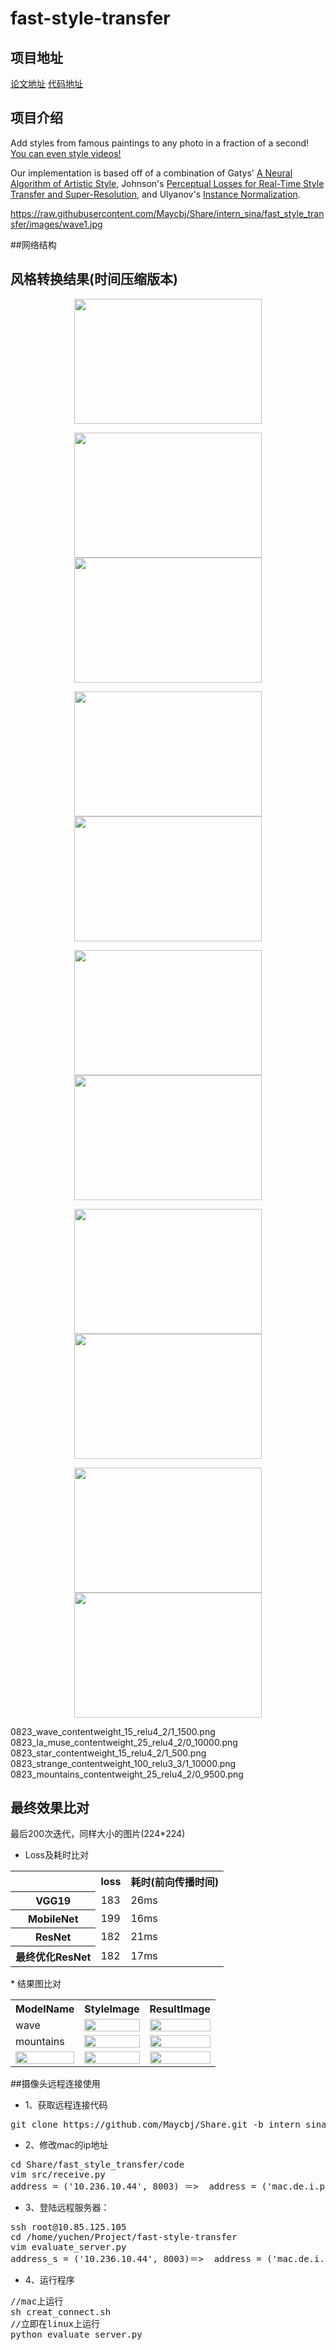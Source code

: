 # fast-style-transfer

## 项目地址
[论文地址](https://arxiv.org/abs/1508.06576)
[代码地址](https://github.com/lengstrom/fast-style-transfer#stylizing-video)

## 项目介绍
Add styles from famous paintings to any photo in a fraction of a second! [You can even style videos!](#video-stylization)

Our implementation is based off of a combination of Gatys' [A Neural Algorithm of Artistic Style](https://arxiv.org/abs/1508.06576), Johnson's [Perceptual Losses for Real-Time Style Transfer and Super-Resolution](http://cs.stanford.edu/people/jcjohns/eccv16/), and Ulyanov's [Instance Normalization](https://arxiv.org/abs/1607.08022). 

https://raw.githubusercontent.com/Maycbj/Share/intern_sina/fast_style_transfer/images/wave1.jpg

##网络结构
[](https://raw.githubusercontent.com/Maycbj/Share/intern_sina/fast_style_transfer/images/net.jpg)
## 风格转换结果(时间压缩版本)
<p align='center'>
  <img src='https://raw.githubusercontent.com/Maycbj/Share/intern_sina/fast_style_transfer/images/wave1.jpg' height='200' width='300'/>
</p>
<p align='center'>
  <img src='https://raw.githubusercontent.com/Maycbj/Share/intern_sina/fast_style_transfer/images/wave1.jpg' height='200' width='300'/>
  <img src='https://raw.githubusercontent.com/Maycbj/Share/intern_sina/fast_style_transfer/images/wave.jpg' height='200' width='300'/>
</p>

<p align='center'>
  <img src='https://raw.githubusercontent.com/Maycbj/Share/intern_sina/fast_style_transfer/images/mountains1.jpg' height='200' width='300'/>
  <img src='https://raw.githubusercontent.com/Maycbj/Share/intern_sina/fast_style_transfer/images/mountains.jpg' height='200' width='300'/>
</p>

<p align='center'>
  <img src='https://raw.githubusercontent.com/Maycbj/Share/intern_sina/fast_style_transfer/images/la_muse1.jpg' height='200' width='300'/>
  <img src='https://raw.githubusercontent.com/Maycbj/Share/intern_sina/fast_style_transfer/images/la_muse.jpg' height='200' width='300'/>
</p>


<p align='center'>
  <img src='https://raw.githubusercontent.com/Maycbj/Share/intern_sina/fast_style_transfer/images/star1.jpg' height='200' width='300'/>
  <img src='https://raw.githubusercontent.com/Maycbj/Share/intern_sina/fast_style_transfer/images/star.jpg' height='200' width='300'/>
</p>

<p align='center'>
  <img src='https://raw.githubusercontent.com/Maycbj/Share/intern_sina/fast_style_transfer/images/strange1.jpg' height='200' width='300'/>
  <img src='https://raw.githubusercontent.com/Maycbj/Share/intern_sina/fast_style_transfer/images/strange.jpg' height='200' width='300'/>
</p>



0823_wave_contentweight_15_relu4_2/1_1500.png
0823_la_muse_contentweight_25_relu4_2/0_10000.png
0823_star_contentweight_15_relu4_2/1_500.png
0823_strange_contentweight_100_relu3_3/1_10000.png
0823_mountains_contentweight_25_relu4_2/0_9500.png



## 最终效果比对
最后200次迭代，同样大小的图片(224*224)

* Loss及耗时比对
<table>
    <tr>
        <th></th>
        <th>loss</th>
        <th>耗时(前向传播时间)</th>
    </tr>
    <tr>
        <th>VGG19</th>
        <td>183</td>
        <td>26ms</td>
    </tr>
        <th>MobileNet</th>
        <td>199</td>
        <td>16ms</td>
    </tr>
        <th>ResNet</th>
        <td>182</td>
        <td>21ms</td>
    </tr>
    </tr>
        <th>最终优化ResNet</th>
        <td>182</td>
        <td>17ms</td>
    </tr>
</table>
* 结果图比对
<table>
  <tr>
    <th>ModelName</th>
    <th>StyleImage</th>
    <th>ResultImage</th>
</tr>
<tr>
    <td>wave</td>
    <td><img src="https://raw.githubusercontent.com/Maycbj/Share/intern_sina/Realtime_MultiPerson_Pose_Estimation/mobile2.png" width=100% height=70%></td>
    <td><img src="https://raw.githubusercontent.com/Maycbj/Share/intern_sina/Realtime_MultiPerson_Pose_Estimation/resnet2.png" width=100% height=70%></td>
</tr>
<tr>
    <td>mountains</td>
    <td><img src="https://raw.githubusercontent.com/Maycbj/Share/intern_sina/Realtime_MultiPerson_Pose_Estimation/mobile3.png" width=100% height=70%></td>
    <td><img src="https://raw.githubusercontent.com/Maycbj/Share/intern_sina/Realtime_MultiPerson_Pose_Estimation/resnet3.png" width=100% height=70%></td>
</tr>
<tr>
    <td><img src="https://raw.githubusercontent.com/Maycbj/Share/intern_sina/Realtime_MultiPerson_Pose_Estimation/vgg4.png" width=100% height=70%></td>
    <td><img src="https://raw.githubusercontent.com/Maycbj/Share/intern_sina/Realtime_MultiPerson_Pose_Estimation/mobile4.png" width=100% height=70%></td>
    <td><img src="https://raw.githubusercontent.com/Maycbj/Share/intern_sina/Realtime_MultiPerson_Pose_Estimation/resnet4.png" width=100% height=70%></td>
</tr>
</table>

##摄像头远程连接使用
* 1、获取远程连接代码
<pre>
git clone https://github.com/Maycbj/Share.git -b intern_sina`
</pre>

* 2、修改mac的ip地址 
<pre>
cd Share/fast_style_transfer/code
vim src/receive.py 
address = ('10.236.10.44', 8003) ＝>  address = ('mac.de.i.p', 8003)
</pre>

* 3、登陆远程服务器：
<pre>
ssh root@10.85.125.105
cd /home/yuchen/Project/fast-style-transfer
vim evaluate_server.py 
address_s = ('10.236.10.44', 8003)＝>  address = ('mac.de.i.p', 8003)
</pre>

* 4、运行程序
<pre>
//mac上运行
sh creat_connect.sh
//立即在linux上运行
python evaluate_server.py 
</pre>








